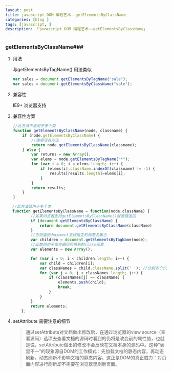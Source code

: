 ```yaml
---
layout: post
title: javascript DOM 编程艺术——getElementsByClassName
categories: [blog ]
tags: [javascript, ]
description: 「javascript DOM 编程艺术——getElementsByClassName」
---
```


### getElementsByClassName###

1. 用法

   与getElementsByTagName() 用法类似

   ```javascript
   var sales = document.getElementsByTagName("sale");
   var sales = document.getElementsByClassName("sale");
   ```

2. 兼容性

   IE9+ 浏览器支持

3. 兼容性方案

   ```javascript
   //此方法不适用于多个类
   function getElementsByClassName(node, classname) {
       if (node.getElementsByClassName) {
           //使用现有方法
           return node.getElementsByClassName(classname);
       } else {
           var returns = new Array();
           var elems = node.getElementsByTagName("*");
           for (var i = 0; i < elems.length; i++) {
               if (elems[i].className.indexOf(classname) != -1) {
                   results[results.length]=elems[i];
               }
           }
           return results;
       }
   }
   ```


``````						javascript
   //此方法适用于多个类
   function getElementsByClassName = function(node,className) {
           //如果浏览器支持getElementsByClassName()就直接返回
           if (document.getElementsByClassName) {
               return document.getElementsByClassName(className)
           }
           //否则遍历document文档指定的标签名集合
           var children = document.getElementsByTagName(node);
           //此数组用于保存遍历后得到的class元素
           var elements = new Array();

           for (var i = 0; i < children.length; i++) {
               var child = children[i];
               var classNames = child.className.split(' '); //分割多个class元素
               for (var j = 0; j < classNames.length; j++) {
                   if (classNames[j] == className) {
                       elements.push(child);
                       break;
                   }
               }
           }
           return elements;
       };
``````

4. setAttribute 需要注意的细节

   > 通过setAttribute对文档做出修改后，在通过浏览器的view source（查看源码）选项去查看文档的源码时看到的仍将是改变前的属性值，也就是说，setAttribute做出的修改不会反映在文档本身的源码中。这种“表里不一”的现象源自DOM的工作模式：先加载文档的静态内容，再动态刷新，动态刷新不影响文档的静态内容。这正是DOM的真正威力：对页面内容进行刷新却不需要在浏览器里刷新页面。

   ​